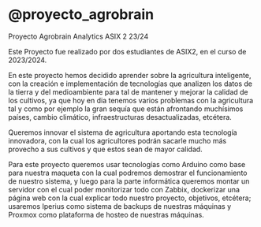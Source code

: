 # @proyecto_agrobrain
Proyecto Agrobrain Analytics ASIX 2 23/24

Este Proyecto fue realizado por dos estudiantes de ASIX2, en el curso de 2023/2024.

En este proyecto hemos decidido aprender sobre la agricultura inteligente, con la creación e implementación de tecnologías que analizen los datos de la tierra y del medioambiente para tal de mantener y mejorar la calidad de los cultivos, ya que hoy en dia tenemos varios problemas con la agricultura tal y como por ejemplo la gran sequía que están afrontando muchísimos países, cambio climático, infraestructuras desactualizadas, etcétera.

Queremos innovar el sistema de agricultura aportando esta tecnología innovadora, con la cual los agricultores podrán sacarle mucho más provecho a sus cultivos y que estos sean de mayor calidad.

Para este proyecto queremos usar tecnologías como Arduino como base para nuestra maqueta con la cual podremos demostrar el funcionamiento de nuestro sistema, y luego para la parte informática queremos montar un servidor con el cual poder monitorizar todo con Zabbix, dockerizar una página web con la cual explicar todo nuestro proyecto, objetivos, etcétera; usaremos Iperius como sistema de backups de nuestras máquinas y Proxmox como plataforma de hosteo de nuestras máquinas.
